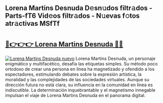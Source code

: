 ## Lorena Martins Desnuda D𝚎sn𝚞dos filtr𝚊dos - Parts-fT6 Vid𝚎os filtr𝚊dos - N𝚞evas f𝚘tos atr𝚊ctivas MSfTf

# <h2><a href="http://mb4bf2.tromn.icu/?c=Lorena+Martins+Desnuda">🔗👉👉👉 Lorena Martins Desnuda 🔗🔗</a></h2>

[![Lorena Martins Desnuda nuevo](https://i.imgur.com/pEAQMta.gif)](http://mb4bf2.tromn.icu/?c=Lorena+Martins+Desnuda)
Lorena Martins Desnuda, un personaje enigmático y multifacético, desafía las etiquetas simples. Su método poco ortodoxo de crear una persona en línea ha magnetizado y ofendido a los espectadores, estimulando debates sobre la expresión artística, la moralidad y las complejidades de las sociedades virtuales. Aunque su dirección futura no está clara, su influencia en la comunidad en línea es indiscutible. La determinación inquebrantable y el magnetismo innegable impulsan el viaje de Lorena Martins Desnuda en el panorama digital.
